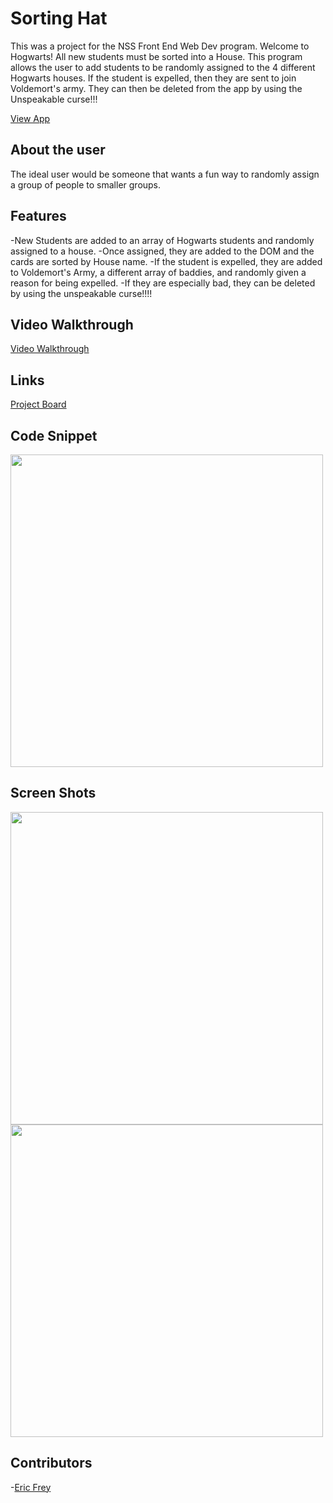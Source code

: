 # Sorting Hat
This was a project for the NSS Front End Web Dev program. Welcome to Hogwarts! All new students must be sorted into a House. This program allows the user to add students to be randomly assigned to the 4 different Hogwarts houses. If the student is expelled, then they are sent to join Voldemort's army. They can then be deleted from the app by using the Unspeakable curse!!!

[View App](https://elfrey-sorting-hat-project.netlify.app/)

## About the user
The ideal user would be someone that wants a fun way to randomly assign a group of people to smaller groups.

## Features
-New Students are added to an array of Hogwarts students and randomly assigned to a house.
-Once assigned, they are added to the DOM and the cards are sorted by House name.
-If the student is expelled, they are added to Voldemort's Army, a different array of baddies, and randomly given a reason for being expelled.
-If they are especially bad, they can be deleted by using the unspeakable curse!!!!

## Video Walkthrough
[Video Walkthrough](https://www.loom.com/share/f06ce34c87f74fb7bb773cfee7605aec)


## Links
[Project Board](https://docs.google.com/presentation/d/1PIei0ExGWYerOwPYNsaPQw9Dp6TKwu-oBOoPlRbuMoQ/edit#slide=id.p)

## Code Snippet
<img src="https://user-images.githubusercontent.com/107942776/197423202-6d2e3cff-4941-4409-9931-f157bdf038e6.png" width="500"/>

## Screen Shots
<img src="https://user-images.githubusercontent.com/107942776/197423187-54abc619-dfee-4671-9a05-5829b01ac6c1.png" width="500"/>
<img src="https://user-images.githubusercontent.com/107942776/197423195-4adea904-538e-41ae-bb28-5eabee83fa25.png" width="500"/>

## Contributors
-[Eric Frey](https://github.com/ericlfrey)
